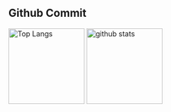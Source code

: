 ## Github Commit

<p align="left"> 
  <img alt="Top Langs" height="150px" src="https://github-readme-stats.vercel.app/api/top-langs/?username=Yu-326-ta&layout=compact&show_icons=true&theme=jolly" />
  <img alt="github stats" height="150px" src="https://github-readme-stats.vercel.app/api?username=Yu-326-ta&theme=jolly&show_icons=ture" />
</p>